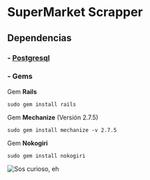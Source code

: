 # SuperMarket Scrapper

## Dependencias

### - [**Postgresql**](https://www.postgresql.org/)

### - Gems

  Gem **Rails**

    sudo gem install rails

Gem **Mechanize** (Versión 2.7.5)

    sudo gem install mechanize -v 2.7.5

Gem **Nokogiri**

    sudo gem install nokogiri

![Sos curioso, eh](https://c.tenor.com/p3hWK5YRo6IAAAAC/this-is-fine-dog.gif)
